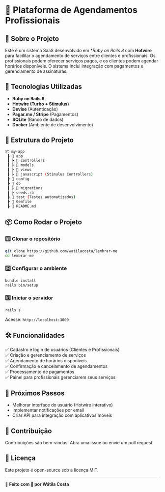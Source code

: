 # 📌 Plataforma de Agendamentos Profissionais

## 📖 Sobre o Projeto

Este é um sistema SaaS desenvolvido em **Ruby on Rails 8* com **Hotwire** para facilitar o agendamento de serviços entre clientes e profissionais. Os profissionais podem oferecer serviços pagos, e os clientes podem agendar horários disponíveis. O sistema inclui integração com pagamentos e gerenciamento de assinaturas.

## 🚀 Tecnologias Utilizadas

- **Ruby on Rails 8**
- **Hotwire (Turbo + Stimulus)**
- **Devise** (Autenticação)
- **Pagar.me / Stripe** (Pagamentos)
- **SQLite** (Banco de dados)
- **Docker** (Ambiente de desenvolvimento)

## 📂 Estrutura do Projeto

```bash
📦 my-app
 ┣ 📂 app
 ┃ ┣ 📂 controllers
 ┃ ┣ 📂 models
 ┃ ┣ 📂 views
 ┃ ┣ 📂 javascript (Stimulus Controllers)
 ┣ 📂 config
 ┣ 📂 db
 ┃ ┣ 📂 migrations
 ┃ ┣ seeds.rb
 ┣ 📂 test (Testes automatizados)
 ┣ 📜 Gemfile
 ┣ 📜 README.md
```

## 📦 Como Rodar o Projeto

### 1️⃣ Clonar o repositório

```bash
git clone https://github.com/watilacosta/lembrar-me
cd lembrar-me
```

### 2️⃣ Configurar o ambiente

```bash
bundle install
rails bin/setup
```

### 3️⃣ Iniciar o servidor

```bash
rails s
```

Acesse: `http://localhost:3000`

## 🛠️ Funcionalidades

✅ Cadastro e login de usuários (Clientes e Profissionais)\
✅ Criação e gerenciamento de serviços\
✅ Agendamento de horários disponíveis\
✅ Confirmação e cancelamento de agendamentos\
✅ Processamento de pagamentos\
✅ Painel para profissionais gerenciarem seus serviços

## 📌 Próximos Passos

- Melhorar interface do usuário (Hotwire interativo)
- Implementar notificações por email
- Criar API para integração com aplicativos móveis

## 🤝 Contribuição

Contribuições são bem-vindas! Abra uma issue ou envie um pull request.

## 📄 Licença

Este projeto é open-source sob a licença MIT.

---

🚀 **Feito com 💖 por Wátila Costa**

